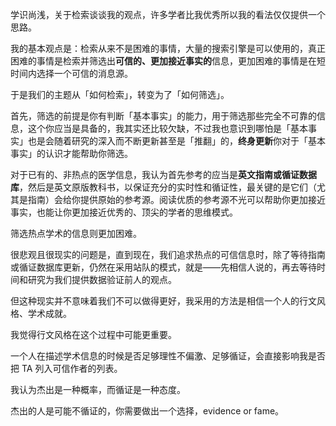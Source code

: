 学识尚浅，关于检索谈谈我的观点，许多学者比我优秀所以我的看法仅仅提供一个思路。

我的基本观点是：检索从来不是困难的事情，大量的搜索引擎是可以使用的，真正困难的事情是检索并筛选出**可信的、更加接近事实的**信息，更加困难的事情是在短时间内选择一个可信的消息源。

于是我们的主题从「如何检索」，转变为了「如何筛选」。

首先，筛选的前提是你有判断「基本事实」的能力，用于筛选那些完全不可靠的信息，这个你应当是具备的，我其实还比较欠缺，不过我也意识到哪怕是「基本事实」也是会随着研究的深入而不断更新甚至是「推翻」的，**终身更新**你对于「基本事实」的认识才能帮助你筛选。

对于已有的、非热点的医学信息，我认为首先参考的应当是**英文指南或循证数据库**，然后是英文原版教科书，以保证充分的实时性和循证性，最关键的是它们（尤其是指南）会给你提供原始的参考源。阅读优质的参考源不光可以帮助你更加接近事实，也能让你更加接近优秀的、顶尖的学者的思维模式。

筛选热点学术的信息则更加困难。

很悲观且很现实的问题是，直到现在，我们追求热点的可信信息时，除了等待指南或循证数据库更新，仍然在采用站队的模式，就是——先相信人说的，再去等待时间和研究为我们提供数据验证前人的观点。

但这种现实并不意味着我们不可以做得更好，我采用的方法是相信一个人的行文风格、学术成就。

我觉得行文风格在这个过程中可能更重要。

一个人在描述学术信息的时候是否足够理性不偏激、足够循证，会直接影响我是否把 TA 列入可信作者的列表。

我认为杰出是一种概率，而循证是一种态度。

杰出的人是可能不循证的，你需要做出一个选择，evidence or fame。
